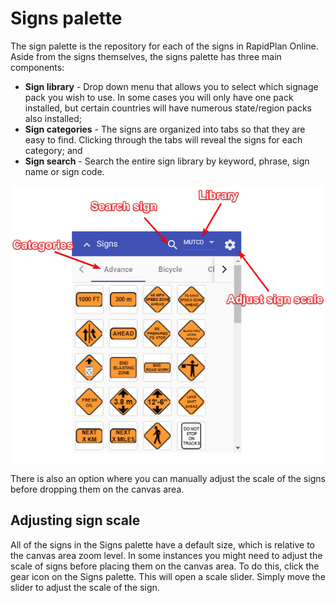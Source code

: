 # Signs palette

The sign palette is the repository for each of the signs in RapidPlan Online. Aside from the signs themselves, the signs palette has three main components:

- **Sign library** - Drop down menu that allows you to select which signage pack you wish to use. In some cases you will only have one pack installed, but certain countries will have numerous state/region packs also installed;
- **Sign categories** - The signs are organized into tabs so that they are easy to find. Clicking through the tabs will reveal the signs for each category; and 
- **Sign search** - Search the entire sign library by keyword, phrase, sign name or sign code.

![Sign Palette](./Assets/Sign_Palette.png)

There is also an option where you can manually adjust the scale of the signs before dropping them on the canvas area. 

## Adjusting sign scale

All of the signs in the Signs palette have a default size, which is relative to the canvas area zoom level. In some instances you might need to adjust the scale of signs before placing them on the canvas area. To do this, click the gear icon on the Signs palette. This will open a scale slider. Simply move the slider to adjust the scale of the sign. 
